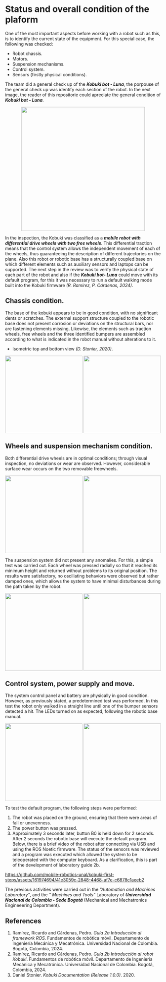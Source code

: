 # Status and overall condition of the plaform

<!--
TODO:
estado actual del robot y sistema de control.
-->
One of the most important aspects before working with a robot such as this, is to identify the current state of the equipment. For this special case, the following was checked:

* Robot chassis.
* Motors.
* Suspension mechanisms.
* Control system.
* Sensors (firstly physical conditions).

The team did a general check up of the ***Kobuki bot - Luna***, the porpouse of the general check up was identify each section of the robot. In the next image, the reader of this repositorie could apreciate the general condition of ***Kobuki bot - Luna***.

<p align="center">
  <img align="center" height="400" src="https://github.com/mobile-robotics-unal/kobuki-first-steps/assets/161974694/23eb0305-3fc8-49d4-a029-ee74bd10790b">
<p/>
  
In the inspection, the Kobuki was classified as a ***mobile robot with differential drive wheels with two free wheels***. This differential traction means that the control system allows the independent movement of each of the wheels, thus guaranteeing the description of different trajectories on the plane. Also this robot or robotic base has a structurally coupled base on which different elements such as auxiliary sensors and laptops can be supported.
The next step in the review was to verify the physical state of each part of the robot and also if the ***Kobuki bot- Luna*** could move with its default program, for this it was necessary to run a default walking mode built into the Kobuki firmware _(R. Ramirez, P. Cárdenas, 2024)_.

## Chassis condition.

The base of the kobuki appears to be in good condition, with no significant dents or scratches. The external support structure coupled to the robotic base does not present corrosion or deviations on the structural bars, nor are fastening elements missing. Likewise, the elements such as traction wheels, free wheels and the three identified bumpers are assembled according to what is indicated in the robot manual without alterations to it.

* Isometric top and bottom view _(D. Stonier, 2020)_.

<p align="center">
<img align="center" height="250" src="https://github.com/mobile-robotics-unal/kobuki-first-steps/assets/161974694/4e8fb1ca-c8e1-4fcf-bc12-22c30b3ee0d3">  
<img align="center" height="250" src="https://github.com/mobile-robotics-unal/kobuki-first-steps/assets/161974694/36fc64d3-e5af-419d-bfd5-8f964fa02e62">  
<p/>

## Wheels and suspension mechanism condition.

Both differential drive wheels are in optimal conditions; through visual inspection, no deviations or wear are observed. However, considerable surface wear occurs on the two removable freewheels.

<p align="center">
<img align="center" width="250" src="https://github.com/mobile-robotics-unal/kobuki-first-steps/assets/161974694/ed08be8c-1248-41aa-9dd8-2677f5d6fa8c"> 
  <img align="center" width="250" src="https://github.com/mobile-robotics-unal/kobuki-first-steps/assets/161974694/0c5e3042-bf97-4050-bac7-c6232042a127"> 
<p/>


The suspension system did not present any anomalies. For this, a simple test was carried out. Each wheel was pressed radially so that it reached its minimum height and returned without problems to its original position. The results were satisfactory, no oscillating behaviors were observed but rather damped ones, which allows the system to have minimal disturbances during the path taken by the robot.

<p align="center">
<img align="center" width="250" src="https://github.com/mobile-robotics-unal/kobuki-first-steps/assets/161974694/a5401bc9-a39d-4c14-8760-ebd8b9deb941"> 
<img align="center" width="250" src="https://github.com/mobile-robotics-unal/kobuki-first-steps/assets/161974694/e3912ccf-45ff-4c00-95eb-96f07f72908c"> 
<p/>

## Control system, power supply and move.
The system control panel and battery are physically in good condition. However, as previously stated, a predetermined test was performed. In this test the robot only walked in a straight line until one of the bumper sensors detected a hit. The LEDs turned on as expected, following the robotic base manual.

<p align="center">
<img align="center" width="250" src="https://github.com/mobile-robotics-unal/kobuki-first-steps/assets/161974694/14eab4b5-036b-4acb-acfa-00ee7a322c9e"> 
<img align="center" width="250" src="https://github.com/mobile-robotics-unal/kobuki-first-steps/assets/161974694/2c4ea4f5-2a3f-40a1-b95c-3acc6da04164"> 
<p/>

To test the default program, the following steps were performed:
1. The robot was placed on the ground, ensuring that there were areas of fall or unevenness.
2. The power button was pressed.
3. Approximately 3 seconds later, button B0 is held down for 2 seconds. After 2 seconds the robotic base will execute the default program.
Below, there is a brief video of the robot after connecting via USB and using the ROS Noetic firmware. The status of the sensors was reviewed and a program was executed which allowed the system to be teleoperated with the computer keyboard.
As a clarification, this is part of the development of laboratory guide 2b.

https://github.com/mobile-robotics-unal/kobuki-first-steps/assets/161974694/41e3059c-2848-4468-af7e-c6878c1aeeb2

The previous activities were carried out in the _"Automation and Machines Laboratory"_, and the _" 
Machines and Tools"_ Laboratory of ***Universidad Nacional de Colombia - Sede Bogotá*** (Mechanical and Mechatronics Engineeering Department).

## References
1. Ramírez, Ricardo and Cárdenas, Pedro. _Guía 2a Introducción al framework ROS_. Fundamentos de robótica móvil. Departamento de Ingeniería Mecánica y Mecatrónica. Universidad Nacional de Colombia. Bogotá, Colombia, 2024.
2. Ramírez, Ricardo and Cárdenas, Pedro. _Guía 2b Introducción al robot Kobuki_. Fundamentos de robótica móvil. Departamento de Ingeniería Mecánica y Mecatrónica. Universidad Nacional de Colombia. Bogotá, Colombia, 2024.
3. Daniel Stonier. _Kobuki Documentation (Release 1.0.0)_. 2020.
